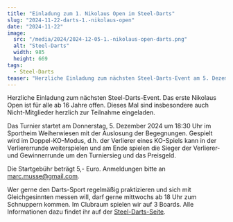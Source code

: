 ```yaml
---
title: "Einladung zum 1. Nikolaus Open im Steel-Darts"
slug: "2024-11-22-darts-1.-nikolaus-open"
date: "2024-11-22"
image:
  src: "/media/2024/2024-12-05-1.-nikolaus-open-darts.png"
  alt: "Steel-Darts"
  width: 985
  height: 669
tags:
  - Steel-Darts
teaser: "Herzliche Einladung zum nächsten Steel-Darts-Event am 5. Dezember 2024"
---
```

Herzliche Einladung zum nächsten Steel-Darts-Event. Das erste Nikolaus Open ist für alle ab 16 Jahre offen. Dieses Mal
sind insbesondere auch Nicht-Mitglieder herzlich zur Teilnahme eingeladen.

Das Turnier startet am Donnerstag, 5. Dezember 2024 um 18:30 Uhr im Sportheim Weiherwiesen mit der Auslosung der
Begegnungen. Gespielt wird im Doppel-KO-Modus, d.h. der Verlierer eines KO-Spiels kann in der Verliererrunde
weiterspielen und am Ende spielen die Sieger der Verlierer- und Gewinnerrunde um den Turniersieg und das Preisgeld.

Die Startgebühr beträgt 5,- Euro. Anmeldungen bitte an marc.musse@gmail.com.

Wer gerne den Darts-Sport regelmäßig praktizieren und sich mit Gleichgesinnten messen will, darf gerne mittwochs ab 18
Uhr zum Schnuppern kommen. Im Clubraum spielen wir auf 3 Boards. Alle Informationen dazu findet ihr auf der
[Steel-Darts-Seite](/fitness-und-gesundheitssport/steel-darts).
